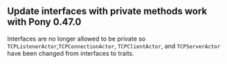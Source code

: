 ## Update interfaces with private methods work with Pony 0.47.0

Interfaces are no longer allowed to be private so `TCPListenerActor`,`TCPConnectionActor`, `TCPClientActor`, and `TCPServerActor` have been changed from interfaces to traits.
